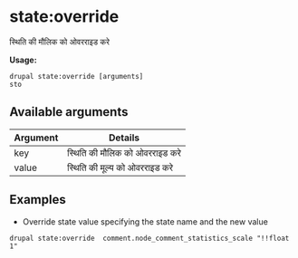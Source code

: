 # state:override
स्थिति की मौलिक को ओवरराइड करे

**Usage:**
```
drupal state:override [arguments]
sto
```

## Available arguments
Argument | Details
---------|-------------
key | स्थिति की मौलिक को ओवरराइड करे
value | स्थिति की मूल्य को ओवरराइड करे

## Examples
* Override state value specifying the state name and the new value
```
drupal state:override  comment.node_comment_statistics_scale "!!float 1"
```
